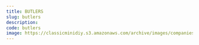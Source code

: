 ```yaml
---
title: BUTLERS
slug: butlers
description:
code: butlers
image: https://classicminidiy.s3.amazonaws.com/archive/images/companies/wpa053de10_06.png
---
```


<!-- Content of the page -->

##

    